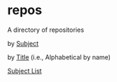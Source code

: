 repos
=====

A directory of repositories

by [Subject](https://github.com/dmparrishphd/repos/blob/main/Files/CORW/0/subj.md)

by [Title](./Files/CORW/0/alpha.md) (i.e., Alphabetical by name)

[Subject List](./Files/CORW/0/subjlist.md)
